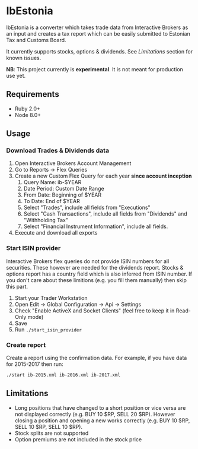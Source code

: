 # IbEstonia

IbEstonia is a converter which takes trade data from Interactive Brokers as an input and creates a tax report which can be easily submitted to Estonian Tax and Customs Board.

It currently supports stocks, options & dividends. See *Limitations* section for known issues.

**NB**: This project currently is **experimental**. It is not meant for production use yet.

## Requirements

* Ruby 2.0+
* Node 8.0+

## Usage

### Download Trades & Dividends data

1. Open Interactive Brokers Account Management
2. Go to Reports -> Flex Queries
3. Create a new Custom Flex Query for each year **since account inception**
    1. Query Name: ib-$YEAR
    2. Date Period: Custom Date Range
    3. From Date: Beginning of $YEAR
    4. To Date: End of $YEAR
    5. Select "Trades", include all fields from "Executions"
    6. Select "Cash Transactions", include all fields from "Dividends" and "Withholding Tax"
    7. Select "Financial Instrument Information", include all fields.
4. Execute and download all exports

### Start ISIN provider

Interactive Brokers flex queries do not provide ISIN numbers for all securities. These however are needed for the dividends report. Stocks & options report has a country field which is also inferred from ISIN number. If you don't care about these limitions (e.g. you fill them manually) then skip this part.

1. Start your Trader Workstation
2. Open Edit -> Global Configuration -> Api -> Settings
3. Check "Enable ActiveX and Socket Clients" (feel free to keep it in Read-Only mode)
4. Save
5. Run `./start_isin_provider`

### Create report

Create a report using the confirmation data. For example, if you have data for 2015-2017 then run:
```sh
./start ib-2015.xml ib-2016.xml ib-2017.xml
```

## Limitations

* Long positions that have changed to a short position or vice versa are not displayed correctly (e.g. BUY 10 $RP, SELL 20 $RP). However closing a position and opening a new works correctly (e.g. BUY 10 $RP, SELL 10 $RP, SELL 10 $RP).
* Stock splits are not supported
* Option premiums are not included in the stock price
